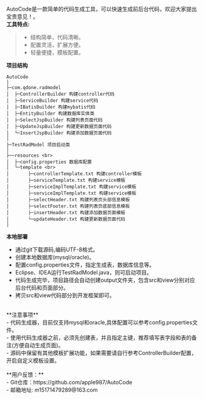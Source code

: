 AutoCode是一款简单的代码生成工具，可以快速生成前后台代码，欢迎大家提出宝贵意见！。<br>
**工具特点:**<br>
> * 结构简单，代码清晰。<br>
> * 配置灵活，扩展方便。<br>
> * 轻量便捷，模板配置。<br>

**项目结构**
```
AutoCode
│ 
├─com.qdone.radmodel 
│  ├─ControllerBuilder 构建controller代码
│  ├─ServiceBuilder 构建service代码
│  ├─IBatisBuilder 构建mybatis代码
│  ├─EntityBuilder 构建数据库实体类
│  ├─SelectJspBuilder 构建列表页面代码
│  ├─UpdateJspBuilder 构建更新数据页面代码
│  └─InsertJspBuilder 构建添加数据页面代码
│ 
├─TestRadModel 项目启动类
│  
├──resources <br>
│  ├─config.properties 数据库配置
│  └─template <br>
│       ├─controllerTemplate.txt 构建controller模板
│       ├─serviceTemplate.txt 构建service模板
│       ├─serviceImplTemplate.txt 构建service模板
│       ├─serviceImplTemplate.txt 构建service模板
│       ├─selectHeader.txt 构建列表页头部信息模板
│       ├─selectFooter.txt 构建列表页底部信息模板
│       ├─insertHeader.txt 构建添加数据页面模板
│       └─updateHeader.txt 构建更新数据页面代码
│ 
```
**本地部署**<br>
- 通过git下载源码,编码UTF-8格式。<br>
- 创建本地数据库(mysql/oracle)。<br>
- 配置config.properties文件，指定生成表，数据库信息等。<br>
- Eclipse、IDEA运行TestRadModel.java，则可启动项目。<br>
- 代码生成完毕，项目路径会自动创建output文件夹，包含src和view分别对应后台代码和页面部分。<br>
- 拷贝src和view代码部分到开发框架即可。<br>
<br>
**注意事项**<br>
- 代码生成器，目前仅支持mysql和oracle,具体配置可以参考config.properties文件。<br>
- 使用代码生成器之前，必须先创建表，并且指定主键，推荐填写表字段和表的备注(方便自动生成页面)。<br>
- 源码中保留有其他模板扩展功能，如果需要请自行参考ControllerBuilder配置，开启自定义模板设置。<br>
<br>
**用户反馈：**<br>
- Git仓库：https://github.com/apple987/AutoCode <br>
- 邮箱地址: m15171479289@163.com <br>
